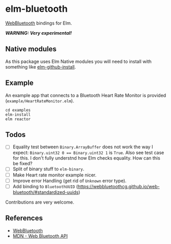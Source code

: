 # elm-bluetooth

[WebBluetooth](https://webbluetoothcg.github.io/web-bluetooth/) bindings for Elm.

**_WARNING: Very experimental!_**

## Native modules

As this package uses Elm Native modules you will need to install with something like [elm-github-install](https://github.com/gdotdesign/elm-github-install).

## Example

An example app that connects to a Bluetooth Heart Rate Monitor is provided (`example/HeartRateMonitor.elm`).

    cd examples
    elm-install
    elm reactor

## Todos

-   [ ] Equality test between `Binary.ArrayBuffer` does not work the way I expect: `Binary.uint32 0 == Binary.uint32 1` is `True`. Also see test case for this. I don't fully understnd how Elm checks equality. How can this be fixed?
-   [ ] Split of binary stuff to `elm-binary`.
-   [ ] Make Heart rate monitor example nicer.
-   [ ] Improve error Handling (get rid of `Unknown` error type).
-   [ ] Add binding to `BluetoothUUID` (<https://webbluetoothcg.github.io/web-bluetooth/#standardized-uuids>)

Contributions are very welcome.

## References

-   [WebBluetooth](https://webbluetoothcg.github.io/web-bluetooth/)
-   [MDN - Web Bluetooth API](https://developer.mozilla.org/en-US/docs/Web/API/Web_Bluetooth_API)
